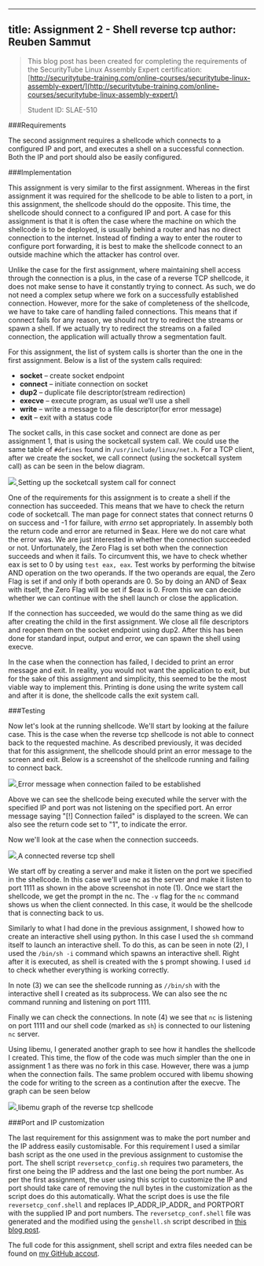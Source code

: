 -----
title: Assignment 2 - Shell reverse tcp
author: Reuben Sammut
-----

> This blog post has been created for completing the requirements of the SecurityTube Linux Assembly Expert certification: [http://securitytube-training.com/online-courses/securitytube-linux-assembly-expert/](http://securitytube-training.com/online-courses/securitytube-linux-assembly-expert/)
>
> Student ID: SLAE-510

###Requirements

The second assignment requires a shellcode which connects to a configured IP and port, and executes a shell on a successful connection. Both the IP and port should also be easily configured.

###Implementation

This assignment is very similar to the first assignment. Whereas in the first assignment it was required for the shellcode to be able to listen to a port, in this assignment, the shellcode should do the opposite. This time, the shellcode should connect to a configured IP and port. A case for this assignment is that it is often the case where the machine on which the shellcode is to be deployed, is usually behind a router and has no direct connection to the internet. Instead of finding a way to enter the router to configure port forwarding, it is best to make the shellcode connect to an outside machine which the attacker has control over.

Unlike the case for the first assignment, where maintaining shell access through the connection is a plus, in the case of a reverse TCP shellcode, it does not make sense to have it constantly trying to connect. As such, we do not need a complex setup where we fork on a successfully established connection. However, more for the sake of completeness of the shellcode, we have to take care of handling failed connections. This means that if connect fails for any reason, we should not try to redirect the streams or spawn a shell. If we actually try to redirect the streams on a failed connection, the application will actually throw a segmentation fault.

For this assignment, the list of system calls is shorter than the one in the first assignment. Below is a list of the system calls required:

- **socket** – create socket endpoint
- **connect** – initiate connection on socket
- **dup2** – duplicate file descriptor(stream redirection)
- **execve** – execute program, as usual we’ll use a shell
- **write** – write a message to a file descriptor(for error message)
- **exit** – exit with a status code

The socket calls, in this case socket and connect are done as per assignment 1, that is using the socketcall system call. We could use the same table of `#defines` found in `/usr/include/linux/net.h`. For a TCP client, after we create the socket, we call connect (using the socketcall system call) as can be seen in the below diagram.

<div class="figure">
<a href="/images/slae_02-01_connect_socketcall.png">
<img src="/images/slae_02-01_connect_socketcall.png" />
</a>
Setting up the socketcall system call for connect
</div>

One of the requirements for this assignment is to create a shell if the connection has succeeded. This means that we have to check the return code of socketcall. The man page for connect states that connect returns 0 on success and -1 for failure, with _errno_ set appropriately. In assembly both the return code and error are returned in $eax. Here we do not care what the error was. We are just interested in whether the connection succeeded or not. Unfortunately, the Zero Flag is set both when the connection succeeds and when it fails. To circumvent this, we have to check whether eax is set to 0 by using `test eax, eax`. Test works by performing the bitwise AND operation on the two operands. If the two operands are equal, the Zero Flag is set if and only if both operands are 0. So by doing an AND of $eax with itself, the Zero Flag will be set if $eax is 0. From this we can decide whether we can continue with the shell launch or close the application.

If the connection has succeeded, we would do the same thing as we did after creating the child in the first assignment. We close all file descriptors and reopen them on the socket endpoint using dup2. After this has been done for standard input, output and error, we can spawn the shell using execve.

In the case when the connection has failed, I decided to print an error message and exit. In reality, you would not want the application to exit, but for the sake of this assignment and simplicity, this seemed to be the most viable way to implement this. Printing is done using the write system call and after it is done, the shellcode calls the exit system call.

###Testing

Now let's look at the running shellcode. We'll start by looking at the failure case. This is the case when the reverse tcp shellcode is not able to connect back to the requested machine. As described previously, it was decided that for this assignment, the shellcode should print an error message to the screen and exit. Below is a screenshot of the shellcode running and failing to connect back.

<div class="figure">
<a href="/images/slae_02-02_connect_failed.png">
<img src="/images/slae_02-02_connect_failed.png" />
</a>
Error message when connection failed to be established
</div>

Above we can see the shellcode being executed while the server with the specified IP and port was not listening on the specified port. An error message saying "[!] Connection failed" is displayed to the screen. We can also see the return code set to "1", to indicate the error. 

Now we'll look at the case when the connection succeeds.

<div class="figure">
<a href="/images/slae_02-03_run_shellcode.png">
<img src="/images/slae_02-03_run_shellcode.png" />
</a>
A connected reverse tcp shell
</div>

We start off by creating a server and make it listen on the port we specified in the shellcode. In this case we'll use nc as the server and make it listen to port 1111 as shown in the above screenshot in note (1). Once we start the shellcode, we get the prompt in the nc. The `-v` flag for the `nc` command shows us when the client connected. In this case, it would be the shellcode that is connecting back to us. 

Similarly to what I had done in the previous assignment, I showed how to create an interactive shell using python. In this case I used the `sh` command itself to launch an interactive shell. To do this, as can be seen in note (2), I used the `/bin/sh -i` command which spawns an interactive shell. Right after it is executed, as shell is created with the `$` prompt showing. I used `id` to check whether everything is working correctly.

In note (3) we can see the shellcode running as `//bin/sh` with the interactive shell I created as its subprocess. We can also see the nc command running and listening on port 1111.

Finally we can check the connections. In note (4) we see that `nc` is listening on port 1111 and our shell code (marked as `sh`) is connected to our listening `nc` server. 

Using libemu, I generated another graph to see how it handles the shellcode I created. This time, the flow of the code was much simpler than the one in assignment 1 as there was no fork in this case. However, there was a jump when the connection fails. The same problem occured with libemu showing the code for writing to the screen as a continution after the execve. The graph can be seen below 

<div class="figure">
<a href="//github.com/reubensammut/SLAE32/raw/master/Assignments/02%20-%20Shell%20Reverse%20Tcp/reversetcp.png">
<img src="//github.com/reubensammut/SLAE32/raw/master/Assignments/02%20-%20Shell%20Reverse%20Tcp/reversetcp.png">
</a>
libemu graph of the reverse tcp shellcode
</div>

###Port and IP customization

The last requirement for this assignment was to make the port number and the IP address easily customisable. For this requirement I used a similar bash script as the one used in the previous assignment to customise the port. The shell script `reversetcp_config.sh` requires two parameters, the first one being the IP address and the last one being the port number. As per the first assignment, the user using this script to customize the IP and port should take care of removing the null bytes in the customization as the script does do this automatically. What the script does is use the file `reversetcp_conf.shell` and replaces IP\_ADDR\_IP\_ADDR\_ and PORTPORT with the supplied IP and port numbers. The `reversetcp_conf.shell` file was generated and the modified using the `genshell.sh` script described in [this blog post](/slae/2015-11-26-slae_util_scripts.html).

The full code for this assignment, shell script and extra files needed can be found on [my GitHub accout](//github.com/reubensammut/SLAE32/tree/master/Assignments/02%20-%20Shell%20Reverse%20Tcp).

